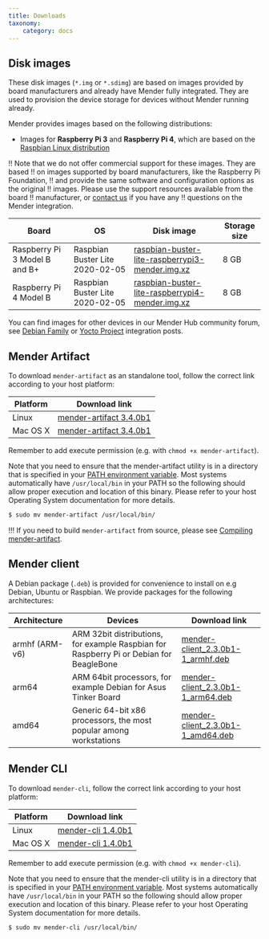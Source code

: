 ```yaml
---
title: Downloads
taxonomy:
    category: docs
---
```


## Disk images

These disk images (`*.img` or `*.sdimg`) are based on images provided by board
manufacturers and already have Mender fully integrated. They are used to
provision the device storage for devices without Mender running already.

Mender provides images based on the following distributions:

* Images for **Raspberry Pi 3** and **Raspberry Pi 4**, which are based on the
  [Raspbian Linux
  distribution](https://www.raspberrypi.org/downloads/raspbian/?target=_blank)

!! Note that we do not offer commercial support for these images. They are based
!! on images supported by board manufacturers, like the Raspberry Pi Foundation,
!! and provide the same software and configuration options as the original
!! images. Please use the support resources available from the board
!! manufacturer, or [contact us](mailto:contact@mender.io) if you have any
!! questions on the Mender integration.

| Board                         | OS                              | Disk image                                                                                         | Storage size |
|-------------------------------|---------------------------------|----------------------------------------------------------------------------------------------------|--------------|
| Raspberry Pi 3 Model B and B+ | Raspbian Buster Lite 2020-02-05 | [raspbian-buster-lite-raspberrypi3-mender.img.xz][raspbian-buster-lite-raspberrypi3-mender.img.xz] | 8 GB         |
| Raspberry Pi 4 Model B        | Raspbian Buster Lite 2020-02-05 | [raspbian-buster-lite-raspberrypi4-mender.img.xz][raspbian-buster-lite-raspberrypi4-mender.img.xz] | 8 GB         |

<!--AUTOVERSION: "mender-%.img.xz"/mender-convert-client -->
[raspbian-buster-lite-raspberrypi3-mender.img.xz]: https://d4o6e0uccgv40.cloudfront.net/2020-02-05-raspbian-buster-lite/arm/2020-02-05-raspbian-buster-lite-raspberrypi3-mender-master.img.xz
[raspbian-buster-lite-raspberrypi4-mender.img.xz]: https://d4o6e0uccgv40.cloudfront.net/2020-02-05-raspbian-buster-lite/arm/2020-02-05-raspbian-buster-lite-raspberrypi4-mender-master.img.xz

You can find images for other devices in our Mender Hub community forum, see
[Debian Family](https://hub.mender.io/c/board-integrations/debian-family/11) or
[Yocto Project](https://hub.mender.io/c/board-integrations/yocto-project/10)
integration posts.

## Mender Artifact

To download `mender-artifact` as an standalone tool, follow the correct link
according to your host platform:

<!--AUTOVERSION: "mender-artifact %"/mender-artifact -->
| Platform | Download link                                                |
|----------|--------------------------------------------------------------|
| Linux    | [mender-artifact 3.4.0b1][x.x.x_mender-artifact-linux]     |
| Mac OS X | [mender-artifact 3.4.0b1][x.x.x_mender-artifact-darwin] |

Remember to add execute permission (e.g. with `chmod +x mender-artifact`).

Note that you need to ensure that the mender-artifact utility is in a directory that is specified in your [PATH environment variable](https://en.wikipedia.org/wiki/PATH_(variable)?target=_blank). Most systems automatically have `/usr/local/bin` in your PATH so the following should allow proper execution and location of this binary. Please refer to your host Operating System documentation for more details.

```bash
$ sudo mv mender-artifact /usr/local/bin/
```

!!! If you need to build `mender-artifact` from source, please see [Compiling mender-artifact](../artifacts/modifying-a-mender-artifact#compiling-mender-artifact).

<!--AUTOVERSION: "mender-artifact/%/"/mender-artifact -->
[x.x.x_mender-artifact-linux]: https://d1b0l86ne08fsf.cloudfront.net/mender-artifact/3.4.0b1/linux/mender-artifact
<!--AUTOVERSION: "mender-artifact/%/"/mender-artifact -->
[x.x.x_mender-artifact-darwin]: https://d1b0l86ne08fsf.cloudfront.net/mender-artifact/3.4.0b1/darwin/mender-artifact

## Mender client

A Debian package (`.deb`) is provided for convenience to install on e.g Debian,
Ubuntu or Raspbian. We provide packages for the following architectures:

<!--AUTOVERSION: "mender-client_%-1"/mender -->
| Architecture   | Devices                                   | Download link                                                       |
|----------------|-------------------------------------------|---------------------------------------------------------------------|
| armhf (ARM-v6) | ARM 32bit distributions, for example Raspbian for Raspberry Pi or Debian for BeagleBone | [mender-client_2.3.0b1-1_armhf.deb][mender-client_x.x.x-1_armhf.deb] |
| arm64 | ARM 64bit processors, for example Debian for Asus Tinker Board | [mender-client_2.3.0b1-1_arm64.deb][mender-client_x.x.x-1_arm64.deb] |
| amd64 | Generic 64-bit x86 processors, the most popular among workstations | [mender-client_2.3.0b1-1_amd64.deb][mender-client_x.x.x-1_amd64.deb] |

<!--AUTOVERSION: "cloudfront.net/%/"/mender "mender-client_%-1_armhf.deb"/mender -->
[mender-client_x.x.x-1_armhf.deb]: https://d1b0l86ne08fsf.cloudfront.net/2.3.0b1/dist-packages/debian/armhf/mender-client_2.3.0b1-1_armhf.deb
<!--AUTOVERSION: "cloudfront.net/%/"/mender "mender-client_%-1_arm64.deb"/mender -->
[mender-client_x.x.x-1_arm64.deb]: https://d1b0l86ne08fsf.cloudfront.net/2.3.0b1/dist-packages/debian/arm64/mender-client_2.3.0b1-1_arm64.deb
<!--AUTOVERSION: "cloudfront.net/%/"/mender "mender-client_%-1_amd64.deb"/mender -->
[mender-client_x.x.x-1_amd64.deb]: https://d1b0l86ne08fsf.cloudfront.net/2.3.0b1/dist-packages/debian/amd64/mender-client_2.3.0b1-1_amd64.deb

## Mender CLI

To download `mender-cli`, follow the correct link according to your host
platform:

<!--AUTOVERSION: "mender-cli %"/mender-cli -->
| Platform | Download link                                                |
|----------|--------------------------------------------------------------|
| Linux    | [mender-cli 1.4.0b1][x.x.x_mender-cli-linux]                  |
| Mac OS X | [mender-cli 1.4.0b1][x.x.x_mender-cli-darwin]                 |

Remember to add execute permission (e.g. with `chmod +x mender-cli`).

Note that you need to ensure that the mender-cli utility is in a directory that is specified in your [PATH environment variable](https://en.wikipedia.org/wiki/PATH_(variable)?target=_blank). Most systems automatically have `/usr/local/bin` in your PATH so the following should allow proper execution and location of this binary. Please refer to your host Operating System documentation for more details.

```bash
$ sudo mv mender-cli /usr/local/bin/
```

<!--AUTOVERSION: "mender-cli/%/"/mender-cli -->
[x.x.x_mender-cli-linux]: https://d1b0l86ne08fsf.cloudfront.net/mender-cli/1.4.0b1/linux/mender-cli
<!--AUTOVERSION: "mender-cli/%/"/mender-cli -->
[x.x.x_mender-cli-darwin]: https://d1b0l86ne08fsf.cloudfront.net/mender-cli/1.4.0b1/darwin/mender-cli
